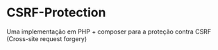 # CSRF-Protection

Uma implementação em PHP + composer para a proteção contra CSRF (Cross-site request forgery)
